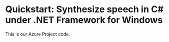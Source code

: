 # Quickstart: Synthesize speech in C# under .NET Framework for Windows

This is our Azure Project code.



